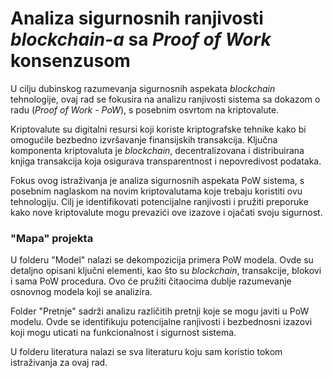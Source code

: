 # Analiza sigurnosnih ranjivosti *blockchain-a* sa *Proof of Work* konsenzusom


U cilju dubinskog razumevanja sigurnosnih aspekata *blockchain* tehnologije, ovaj rad se fokusira na analizu ranjivosti sistema sa dokazom o radu (*Proof of Work - PoW*), s posebnim osvrtom na kriptovalute.

Kriptovalute su digitalni resursi koji koriste kriptografske tehnike kako bi omogućile bezbedno izvršavanje finansijskih transakcija. Ključna komponenta kriptovaluta je *blockchain*, decentralizovana i distribuirana knjiga transakcija koja osigurava transparentnost i nepovredivost podataka.

Fokus ovog istraživanja je analiza sigurnosnih aspekata PoW sistema, s posebnim naglaskom na novim kriptovalutama koje trebaju koristiti ovu tehnologiju. Cilj je identifikovati potencijalne ranjivosti i pružiti preporuke kako nove kriptovalute mogu prevazići ove izazove i ojačati svoju sigurnost.


### "Mapa" projekta

U folderu "Model" nalazi se dekompozicija primera PoW modela. Ovde su detaljno opisani ključni elementi, kao što su *blockchain*, transakcije, blokovi i sama PoW procedura. Ovo će pružiti čitaocima dublje razumevanje osnovnog modela koji se analizira.

Folder "Pretnje" sadrži analizu različitih pretnji koje se mogu javiti u PoW modelu. Ovde se identifikuju potencijalne ranjivosti i bezbednosni izazovi koji mogu uticati na funkcionalnost i sigurnost sistema.

U folderu literatura nalazi se sva literaturu koju sam koristio tokom istraživanja za ovaj rad.
